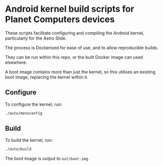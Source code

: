# Android kernel build scripts for Planet Computers devices

These scripts facilitate configuring and compiling the Android kernel, particularly for the Astro Slide.

The process is Dockerised for ease of use, and to allow reproducible builds.

They can be run within this repo, or the built Docker image can used elsewhere.

A boot image contains more than just the kernel, so this utilises an existing boot image, replacing the kernel within it.

## Configure

To configure the kernel, run:

```bash
./auto/menuconfig
```

## Build

To build the kernel, run:

```bash
./auto/build
```

The boot image is output to `out/boot.img`.
